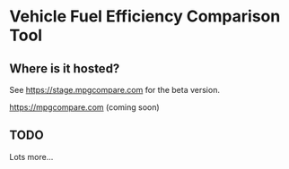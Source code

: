 # Vehicle Fuel Efficiency Comparison Tool

## Where is it hosted?

See https://stage.mpgcompare.com for the beta version.

https://mpgcompare.com (coming soon)

## TODO

Lots more...
